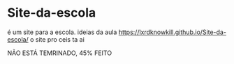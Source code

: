 # Site-da-escola
é um site para a escola. ideias da aula
https://lxrdknowkill.github.io/Site-da-escola/ o site pro ceis ta ai 


NÃO ESTÁ TEMRINADO, 45% FEITO
